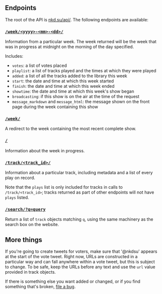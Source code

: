 ## Endpoints

The root of the API is [nkd.su/api/][api_root]. The following endpoints are
available:

### [`/week/<yyyy>-<mm>-<dd>/`][eg_week]

Information from a particular week. The week returned will be the week that was
in progress at midnight on the morning of the day specified.

Includes:

- `votes`: a list of votes placed
- `playlist`: a list of tracks played and the times at which they were played
- `added`: a list of all the tracks added to the library this week
- `start`: the date and time at which this week started
- `finish`: the date and time at which this week ended
- `showtime`: the date and time at which this week's show began
- `broadcasting`: if this show is on the air at the time of the request
- `message_markdown` and `message_html`: the message shown on the front page
  during the week containing this show

### [`/week/`][eg_latest_week]

A redirect to the week containing the most recent complete show.

### [`/`][api_root]

Information about the week in progress.

### [`/track/<track_id>/`][eg_track]

Information about a particular track, including metadata and a list of every
play on record.

Note that the `plays` list is only included for tracks in calls to
`/track/<track_id>`; tracks returned as part of other endpoints will not have
`plays` listed.

### [`/search/?q=query`][eg_search]

Return a list of `track` objects matching `q`, using the same machinery as the
search box on the website.

## More things

If you're going to create tweets for voters, make sure that '@nkdsu' appears at
the start of the vote tweet. Right now, URLs are constructed in a particular
way and can fall anywhere within a vote tweet, but this is subject to change.
To be safe, keep the URLs before any text and use the `url` value provided in
track objects.

If there is something else you want added or changed, or if you find something
that's broken, [file a bug][new_issue].

[new_issue]: https://github.com/very-scary-scenario/nkd.su/issues/new
[api_root]: https://nkd.su/api/
[eg_track]: https://nkd.su/api/track/7C4D7B4B394E0E59/
[eg_latest_week]: https://nkd.su/api/week/
[eg_week]: https://nkd.su/api/week/2013-01-05/
[eg_search]: https://nkd.su/api/search/?q=character%20song
